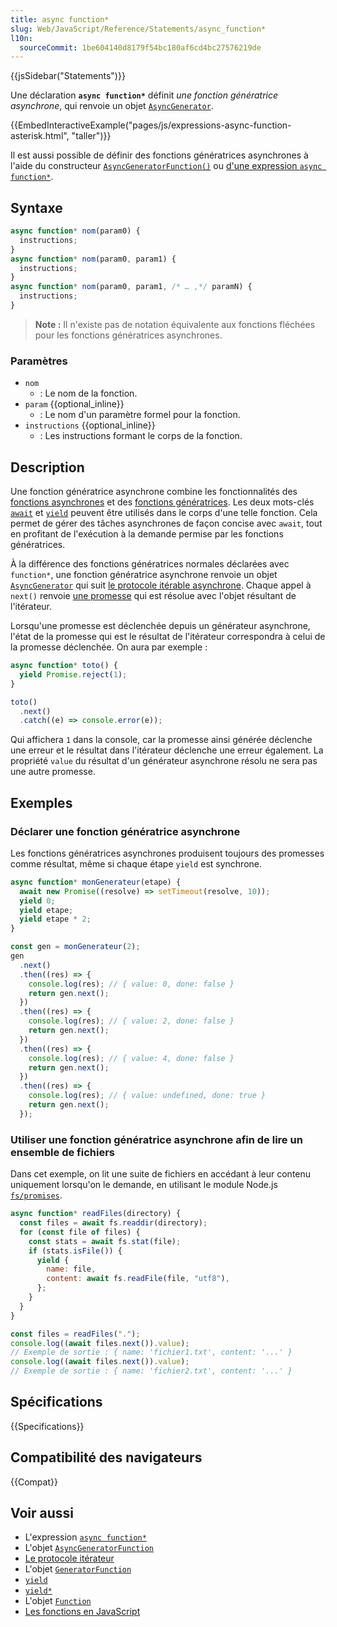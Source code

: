 ```yaml
---
title: async function*
slug: Web/JavaScript/Reference/Statements/async_function*
l10n:
  sourceCommit: 1be604140d8179f54bc180af6cd4bc27576219de
---
```


{{jsSidebar("Statements")}}

Une déclaration **`async function*`** définit _une fonction génératrice asynchrone_, qui renvoie un objet [`AsyncGenerator`](/fr/docs/Web/JavaScript/Reference/Global_Objects/AsyncGenerator).

{{EmbedInteractiveExample("pages/js/expressions-async-function-asterisk.html", "taller")}}

Il est aussi possible de définir des fonctions génératrices asynchrones à l'aide du constructeur [`AsyncGeneratorFunction()`](/fr/docs/Web/JavaScript/Reference/Global_Objects/AsyncGeneratorFunction) ou [d'une expression `async function*`](/fr/docs/Web/JavaScript/Reference/Operators/async_function*).

## Syntaxe

```js
async function* nom(param0) {
  instructions;
}
async function* nom(param0, param1) {
  instructions;
}
async function* nom(param0, param1, /* … ,*/ paramN) {
  instructions;
}
```

> **Note :** Il n'existe pas de notation équivalente aux fonctions fléchées pour les fonctions génératrices asynchrones.

### Paramètres

- `nom`
  - : Le nom de la fonction.
- `param` {{optional_inline}}
  - : Le nom d'un paramètre formel pour la fonction.
- `instructions` {{optional_inline}}
  - : Les instructions formant le corps de la fonction.

## Description

Une fonction génératrice asynchrone combine les fonctionnalités des [fonctions asynchrones](/fr/docs/Web/JavaScript/Reference/Statements/async_function) et des [fonctions génératrices](/fr/docs/Web/JavaScript/Reference/Statements/function*). Les deux mots-clés [`await`](/fr/docs/Web/JavaScript/Reference/Operators/await) et [`yield`](/fr/docs/Web/JavaScript/Reference/Operators/yield) peuvent être utilisés dans le corps d'une telle fonction. Cela permet de gérer des tâches asynchrones de façon concise avec `await`, tout en profitant de l'exécution à la demande permise par les fonctions génératrices.

À la différence des fonctions génératrices normales déclarées avec `function*`, une fonction génératrice asynchrone renvoie un objet [`AsyncGenerator`](/fr/docs/Web/JavaScript/Reference/Global_Objects/AsyncGenerator) qui suit [le protocole itérable asynchrone](/fr/docs/Web/JavaScript/Reference/Iteration_protocols#les_protocoles_itérateur_et_itérable_asynchrones). Chaque appel à `next()` renvoie [une promesse](/fr/docs/Web/JavaScript/Reference/Global_Objects/Promise) qui est résolue avec l'objet résultant de l'itérateur.

Lorsqu'une promesse est déclenchée depuis un générateur asynchrone, l'état de la promesse qui est le résultat de l'itérateur correspondra à celui de la promesse déclenchée. On aura par exemple&nbsp;:

```js
async function* toto() {
  yield Promise.reject(1);
}

toto()
  .next()
  .catch((e) => console.error(e));
```

Qui affichera `1` dans la console, car la promesse ainsi générée déclenche une erreur et le résultat dans l'itérateur déclenche une erreur également. La propriété `value` du résultat d'un générateur asynchrone résolu ne sera pas une autre promesse.

## Exemples

### Déclarer une fonction génératrice asynchrone

Les fonctions génératrices asynchrones produisent toujours des promesses comme résultat, même si chaque étape `yield` est synchrone.

```js
async function* monGenerateur(etape) {
  await new Promise((resolve) => setTimeout(resolve, 10));
  yield 0;
  yield etape;
  yield etape * 2;
}

const gen = monGenerateur(2);
gen
  .next()
  .then((res) => {
    console.log(res); // { value: 0, done: false }
    return gen.next();
  })
  .then((res) => {
    console.log(res); // { value: 2, done: false }
    return gen.next();
  })
  .then((res) => {
    console.log(res); // { value: 4, done: false }
    return gen.next();
  })
  .then((res) => {
    console.log(res); // { value: undefined, done: true }
    return gen.next();
  });
```

### Utiliser une fonction génératrice asynchrone afin de lire un ensemble de fichiers

Dans cet exemple, on lit une suite de fichiers en accédant à leur contenu uniquement lorsqu'on le demande, en utilisant le module Node.js [`fs/promises`](https://nodejs.org/dist/latest-v18.x/docs/api/fs.html).

```js
async function* readFiles(directory) {
  const files = await fs.readdir(directory);
  for (const file of files) {
    const stats = await fs.stat(file);
    if (stats.isFile()) {
      yield {
        name: file,
        content: await fs.readFile(file, "utf8"),
      };
    }
  }
}

const files = readFiles(".");
console.log((await files.next()).value);
// Exemple de sortie : { name: 'fichier1.txt', content: '...' }
console.log((await files.next()).value);
// Exemple de sortie : { name: 'fichier2.txt', content: '...' }
```

## Spécifications

{{Specifications}}

## Compatibilité des navigateurs

{{Compat}}

## Voir aussi

- L'expression [`async function*`](/fr/docs/Web/JavaScript/Reference/Operators/async_function*)
- L'objet [`AsyncGeneratorFunction`](/fr/docs/Web/JavaScript/Reference/Global_Objects/AsyncGeneratorFunction)
- [Le protocole itérateur](/fr/docs/Web/JavaScript/Reference/Iteration_protocols)
- L'objet [`GeneratorFunction`](/fr/docs/Web/JavaScript/Reference/Global_Objects/GeneratorFunction)
- [`yield`](/fr/docs/Web/JavaScript/Reference/Operators/yield)
- [`yield*`](/fr/docs/Web/JavaScript/Reference/Operators/yield*)
- L'objet [`Function`](/fr/docs/Web/JavaScript/Reference/Global_Objects/Function)
- [Les fonctions en JavaScript](/fr/docs/Web/JavaScript/Reference/Functions)
